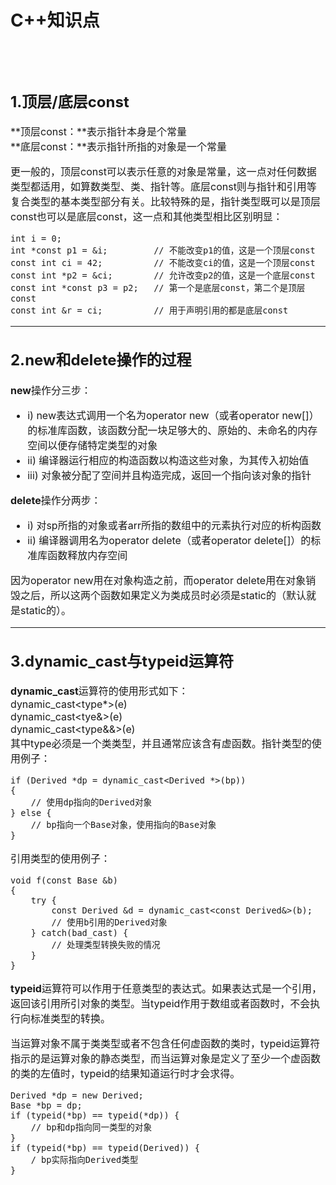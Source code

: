 # C++知识点

<font size="3">
<br><br>

## 1.顶层/底层const

**顶层const：**表示指针本身是个常量  
**底层const：**表示指针所指的对象是一个常量

更一般的，顶层const可以表示任意的对象是常量，这一点对任何数据类型都适用，如算数类型、类、指针等。底层const则与指针和引用等复合类型的基本类型部分有关。比较特殊的是，指针类型既可以是顶层const也可以是底层const，这一点和其他类型相比区别明显：
```
int i = 0;
int *const p1 = &i;         // 不能改变p1的值，这是一个顶层const
const int ci = 42;          // 不能改变ci的值，这是一个顶层const
const int *p2 = &ci;        // 允许改变p2的值，这是一个底层const
const int *const p3 = p2;   // 第一个是底层const，第二个是顶层const
const int &r = ci;          // 用于声明引用的都是底层const
```

---
## 2.new和delete操作的过程

**new**操作分三步：

+ i) new表达式调用一个名为operator new（或者operator new[]）的标准库函数，该函数分配一块足够大的、原始的、未命名的内存空间以便存储特定类型的对象
+ ii) 编译器运行相应的构造函数以构造这些对象，为其传入初始值
+ iii) 对象被分配了空间并且构造完成，返回一个指向该对象的指针

**delete**操作分两步：

- i) 对sp所指的对象或者arr所指的数组中的元素执行对应的析构函数
- ii) 编译器调用名为operator delete（或者operator delete[]）的标准库函数释放内存空间

因为operator new用在对象构造之前，而operator delete用在对象销毁之后，所以这两个函数如果定义为类成员时必须是static的（默认就是static的）。

---
## 3.dynamic_cast与typeid运算符
**dynamic_cast**运算符的使用形式如下：  
dynamic_cast<type*>(e)  
dynamic_cast<tye&>(e)  
dynamic_cast<type&&>(e)  
其中type必须是一个类类型，并且通常应该含有虚函数。指针类型的使用例子：
```
if (Derived *dp = dynamic_cast<Derived *>(bp))
{
    // 使用dp指向的Derived对象
} else {
    // bp指向一个Base对象，使用指向的Base对象
}
```

引用类型的使用例子：
```
void f(const Base &b) 
{
    try {
        const Derived &d = dynamic_cast<const Derived&>(b);
        // 使用b引用的Derived对象
    } catch(bad_cast) {
        // 处理类型转换失败的情况
    }
}
```


**typeid**运算符可以作用于任意类型的表达式。如果表达式是一个引用，返回该引用所引对象的类型。当typeid作用于数组或者函数时，不会执行向标准类型的转换。

当运算对象不属于类类型或者不包含任何虚函数的类时，typeid运算符指示的是运算对象的静态类型，而当运算对象是定义了至少一个虚函数的类的左值时，typeid的结果知道运行时才会求得。
```
Derived *dp = new Derived;
Base *bp = dp;
if (typeid(*bp) == typeid(*dp)) {
    // bp和dp指向同一类型的对象
}
if (typeid(*bp) == typeid(Derived)) {
    / bp实际指向Derived类型
}
```


</font><br />